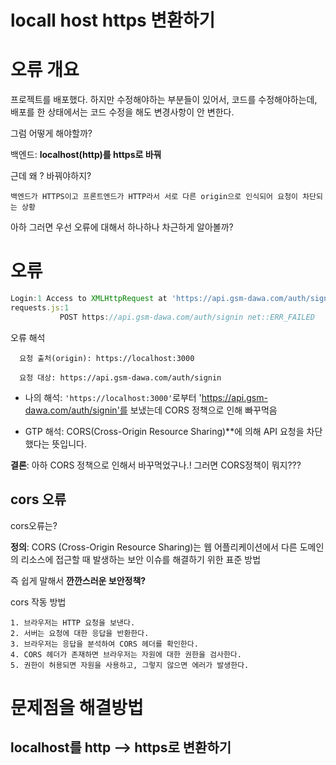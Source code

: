# locall host https 변환하기

# 오류 개요
프로젝트를 배포했다. 하지만 수정해야하는 부분들이 있어서, 코드를 수정해야하는데, 배포를 한 상태에서는 코드 수정을 해도 변경사항이 안 변한다.

그럼 어떻게 해야할까?

백엔드: **localhost(http)를 https로 바꿔** 

근데 왜 ? 바꿔야하지?

    백엔드가 HTTPS이고 프론트엔드가 HTTP라서 서로 다른 origin으로 인식되어 요청이 차단되는 상황

아하 그러면 우선 오류에 대해서 하나하나 차근하게 알아볼까?

# 오류 

```typescript
Login:1 Access to XMLHttpRequest at 'https://api.gsm-dawa.com/auth/signin' from origin 'https://localhost:3000' has been blocked by CORS policy: Response to preflight request doesn't pass access control check: No 'Access-Control-Allow-Origin' header is present on the requested resource.이 오류 이해하기
requests.js:1 
           POST https://api.gsm-dawa.com/auth/signin net::ERR_FAILED
```

오류 해석

      요청 출처(origin): https://localhost:3000

      요청 대상: https://api.gsm-dawa.com/auth/signin

+ 나의 해석: `'https://localhost:3000'`로부터  'https://api.gsm-dawa.com/auth/signin'를 보냈는데 CORS 정책으로 인해 빠꾸먹음

+ GTP 해석: CORS(Cross-Origin Resource Sharing)**에 의해 API 요청을 차단했다는 뜻입니다.

**결론**: 아하 CORS 정책으로 인해서 바꾸먹었구나.! 
그러면 CORS정책이 뭐지???

## cors 오류

cors오류는?

**정의**: CORS (Cross-Origin Resource Sharing)는 웹 어플리케이션에서 다른 도메인의 리소스에 접근할 때 발생하는 보안 이슈를 해결하기 위한 표준 방법

즉 쉽게 말해서 **깐깐스러운 보안정책?**




cors 작동 방법


    1. 브라우저는 HTTP 요청을 보낸다.
    2. 서버는 요청에 대한 응답을 반환한다.
    3. 브라우저는 응답을 분석하여 CORS 헤더를 확인한다.
    4. CORS 헤더가 존재하면 브라우저는 자원에 대한 권한을 검사한다.
    5. 권한이 허용되면 자원을 사용하고, 그렇지 않으면 에러가 발생한다.




# 문제점을 해결방법


## localhost를 http --> https로 변환하기

